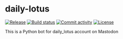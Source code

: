# daily-lotus

[![Release](https://img.shields.io/github/v/release/oolonek/daily-lotus)](https://img.shields.io/github/v/release/oolonek/daily-lotus)
[![Build status](https://img.shields.io/github/actions/workflow/status/oolonek/daily-lotus/main.yml?branch=main)](https://github.com/oolonek/daily-lotus/actions/workflows/main.yml?query=branch%3Amain)
[![Commit activity](https://img.shields.io/github/commit-activity/m/oolonek/daily-lotus)](https://img.shields.io/github/commit-activity/m/oolonek/daily-lotus)
[![License](https://img.shields.io/github/license/oolonek/daily-lotus)](https://img.shields.io/github/license/oolonek/daily-lotus)

This is a Python bot for daily_lotus account on Mastodon
